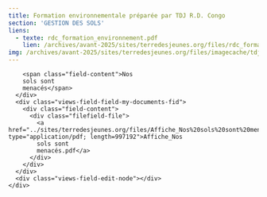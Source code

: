 ```yaml
---
title: Formation environnementale préparée par TDJ R.D. Congo
section: 'GESTION DES SOLS'
liens:
  - texte: rdc_formation_environnement.pdf
    lien: /archives/avant-2025/sites/terredesjeunes.org/files/rdc_formation_environnement_1.pdf
img: /archives/avant-2025/sites/terredesjeunes.org/files/imagecache/tdj_image_ressource/Screen%20Shot%202016-10-03%20at%208.19.03%20PM.png
---
```

        <span class="field-content">Nos
        sols sont
        menacés</span>
      </div>
      <div class="views-field-field-my-documents-fid">
        <div class="field-content">
          <div class="filefield-file">
            <a href="../sites/terredesjeunes.org/files/Affiche_Nos%20sols%20sont%20menac%c3%a9s.pdf" type="application/pdf; length=997192">Affiche_Nos
            sols sont
            menacés.pdf</a>
          </div>
        </div>
      </div>
      <div class="views-field-edit-node"></div>
    </div>
